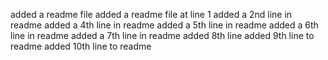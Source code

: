 added a readme file
added a readme file at line 1
added a 2nd line in readme
added a 4th line in readme
added a 5th line in readme
added a 6th line in readme
added a 7th line in readme
added 8th line
added 9th line to readme
added 10th line to readme
